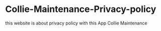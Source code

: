 # Collie-Maintenance-Privacy-policy
this website is about privacy policy with this App Collie Maintenance
